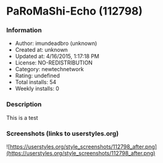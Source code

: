 # PaRoMaShi-Echo (112798)

### Information
- Author: imundeadbro (unknown)
- Created at: unknown
- Updated at: 4/16/2015, 1:17:18 PM
- License: NO-REDISTRIBUTION
- Category: newtechnetwork
- Rating: undefined
- Total installs: 54
- Weekly installs: 0


### Description
This is a test


### Screenshots (links to userstyles.org)
![https://userstyles.org/style_screenshots/112798_after.png](https://userstyles.org/style_screenshots/112798_after.png)


